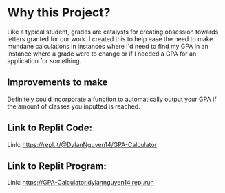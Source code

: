 # Why this Project?
Like a typical student, grades are catalysts for creating obsession towards letters granted for our work. 
I created this to help ease the need to make mundane calculations in instances where I'd need to find my GPA in an instance where a grade were to change or if I needed a GPA for an application for something.


## Improvements to make
Definitely could incorporate a function to automatically output your GPA if the amount of classes you inputted is reached.

## Link to Replit Code:
Link: https://repl.it/@DylanNguyen14/GPA-Calculator
## Link to Replit Program:
Link: https://GPA-Calculator.dylannguyen14.repl.run
